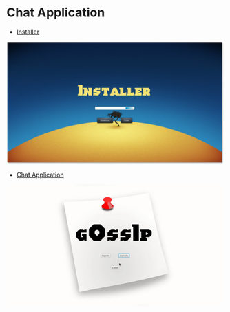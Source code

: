 # Chat Application 
- [Installer](https://github.com/mkjodhani/Chat-App/raw/main/Installer.jar)

![](Installer/src/installer.png)

- [Chat Application](https://github.com/mkjodhani/Chat-App/raw/main/Application/Artifacts/Gossip.jar)

![](Application/src/Demo.gif)